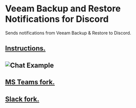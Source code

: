 # Veeam Backup and Restore Notifications for Discord
Sends notifications from Veeam Backup & Restore to Discord.

## [Instructions.](https://blog.tiga.tech/veeam-b-r-notifications-in-discord/)
![Chat Example](https://raw.githubusercontent.com/tigattack/VeeamSlackNotifications/master/asset/img/screens/sh-2.png)
---
## [MS Teams fork.](https://github.com/tigattack/VeeamTeamsNotifications)
## [Slack fork.](https://github.com/tigattack/VeeamSlackNotifications)
